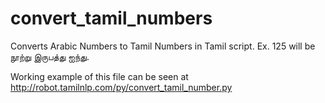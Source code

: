 # convert_tamil_numbers
Converts Arabic Numbers to Tamil Numbers in Tamil script. Ex. 125 will be நூற்று இருபத்து ஐந்து.

Working example of this file can be seen at http://robot.tamilnlp.com/py/convert_tamil_number.py
